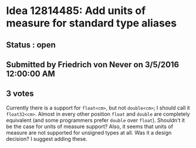 # Idea 12814485: Add units of measure for standard type aliases #

## Status : open

## Submitted by Friedrich von Never on 3/5/2016 12:00:00 AM

## 3 votes

Currently there is a support for `float<cm>`, but not `double<cm>`; I should call it `float32<cm>`. Almost in every other position `float` and `double` are completely equivalent (and some programmers prefer `double` over `float`). Shouldn't it be the case for units of measure support?
Also, it seems that units of measure are not supported for unsigned types at all. Was it a design decision? I suggest adding these.

